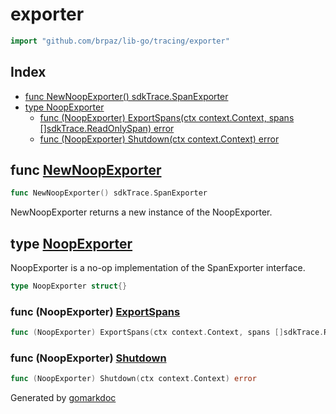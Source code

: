 <!-- Code generated by gomarkdoc. DO NOT EDIT -->

# exporter

```go
import "github.com/brpaz/lib-go/tracing/exporter"
```

## Index

- [func NewNoopExporter\(\) sdkTrace.SpanExporter](<#NewNoopExporter>)
- [type NoopExporter](<#NoopExporter>)
  - [func \(NoopExporter\) ExportSpans\(ctx context.Context, spans \[\]sdkTrace.ReadOnlySpan\) error](<#NoopExporter.ExportSpans>)
  - [func \(NoopExporter\) Shutdown\(ctx context.Context\) error](<#NoopExporter.Shutdown>)


<a name="NewNoopExporter"></a>
## func [NewNoopExporter](<https://github.com/brpaz/lib-go/blob/main/tracing/exporter/noop.go#L13>)

```go
func NewNoopExporter() sdkTrace.SpanExporter
```

NewNoopExporter returns a new instance of the NoopExporter.

<a name="NoopExporter"></a>
## type [NoopExporter](<https://github.com/brpaz/lib-go/blob/main/tracing/exporter/noop.go#L10>)

NoopExporter is a no\-op implementation of the SpanExporter interface.

```go
type NoopExporter struct{}
```

<a name="NoopExporter.ExportSpans"></a>
### func \(NoopExporter\) [ExportSpans](<https://github.com/brpaz/lib-go/blob/main/tracing/exporter/noop.go#L17>)

```go
func (NoopExporter) ExportSpans(ctx context.Context, spans []sdkTrace.ReadOnlySpan) error
```



<a name="NoopExporter.Shutdown"></a>
### func \(NoopExporter\) [Shutdown](<https://github.com/brpaz/lib-go/blob/main/tracing/exporter/noop.go#L21>)

```go
func (NoopExporter) Shutdown(ctx context.Context) error
```



Generated by [gomarkdoc](<https://github.com/princjef/gomarkdoc>)
